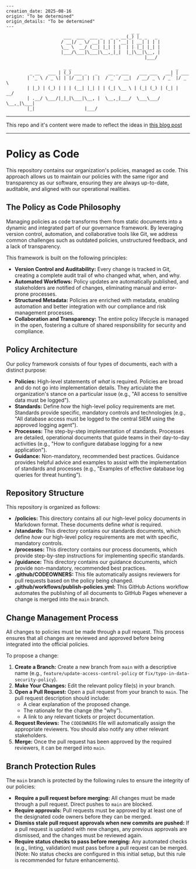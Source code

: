 ```
---
creation_date: 2025-08-16
origin: "To be determined"
origin_details: "To be determined"
---
                                                _ _
                      ___  ___  ___ _   _ _ __(_) |_ _   _
                     / __|/ _ \/ __| | | | '__| | __| | | |
                     \__ \  __/ (__| |_| | |  | | |_| |_| |
                     |___/\___|\___|\__,_|_|  |_|\__|\__, |
                                                     |___/

                      _ _                                        _
         _ __   ___ | (_) ___ _   _    __ _ ___    ___ ___   __| | ___
        | '_ \ / _ \| | |/ __| | | |  / _` / __|  / __/ _ \ / _` |/ _ \
        | |_) | (_) | | | (__| |_| | | (_| \__ \ | (_| (_) | (_| |  __/
        | .__/ \___/|_|_|\___|\__, |  \__,_|___/  \___\___/ \__,_|\___|
        |_|                   |___/

```
___
This repo and it's content were made to reflect the ideas in [this blog post](https://www.adamgroenhout.com/organizational-security-policy-as-code/)
___

# Policy as Code

This repository contains our organization's policies, managed as code. This approach allows us to maintain our policies with the same rigor and transparency as our software, ensuring they are always up-to-date, auditable, and aligned with our operational realities.

## The Policy as Code Philosophy

Managing policies as code transforms them from static documents into a dynamic and integrated part of our governance framework. By leveraging version control, automation, and collaborative tools like Git, we address common challenges such as outdated policies, unstructured feedback, and a lack of transparency.

This framework is built on the following principles:
- **Version Control and Auditability:** Every change is tracked in Git, creating a complete audit trail of who changed what, when, and why.
- **Automated Workflows:** Policy updates are automatically published, and stakeholders are notified of changes, eliminating manual and error-prone processes.
- **Structured Metadata:** Policies are enriched with metadata, enabling automation and better integration with our compliance and risk management processes.
- **Collaboration and Transparency:** The entire policy lifecycle is managed in the open, fostering a culture of shared responsibility for security and compliance.

## Policy Architecture

Our policy framework consists of four types of documents, each with a distinct purpose:

- **Policies:** High-level statements of *what* is required. Policies are broad and do not go into implementation details. They articulate the organization's stance on a particular issue (e.g., "All access to sensitive data must be logged").
- **Standards:** Define *how* the high-level policy requirements are met. Standards provide specific, mandatory controls and technologies (e.g., "All database access must be logged to the central SIEM using the approved logging agent").
- **Processes:** The step-by-step implementation of standards. Processes are detailed, operational documents that guide teams in their day-to-day activities (e.g., "How to configure database logging for a new application").
- **Guidance:** Non-mandatory, recommended best practices. Guidance provides helpful advice and examples to assist with the implementation of standards and processes (e.g., "Examples of effective database log queries for threat hunting").

## Repository Structure

This repository is organized as follows:

- **/policies:** This directory contains all our high-level policy documents in Markdown format. These documents define *what* is required.
- **/standards:** This directory contains our standards documents, which define *how* our high-level policy requirements are met with specific, mandatory controls.
- **/processes:** This directory contains our process documents, which provide step-by-step instructions for implementing specific standards.
- **/guidance:** This directory contains our guidance documents, which provide non-mandatory, recommended best practices.
- **.github/CODEOWNERS:** This file automatically assigns reviewers for pull requests based on the policy being changed.
- **.github/workflows/publish-policies.yml:** This GitHub Actions workflow automates the publishing of all documents to GitHub Pages whenever a change is merged into the `main` branch.

## Change Management Process

All changes to policies must be made through a pull request. This process ensures that all changes are reviewed and approved before being integrated into the official policies.

To propose a change:
1.  **Create a Branch:** Create a new branch from `main` with a descriptive name (e.g., `feature/update-access-control-policy` or `fix/typo-in-data-security-policy`).
2.  **Make Your Changes:** Edit the relevant policy file(s) in your branch.
3.  **Open a Pull Request:** Open a pull request from your branch to `main`. The pull request description should include:
    - A clear explanation of the proposed change.
    - The rationale for the change (the "why").
    - A link to any relevant tickets or project documentation.
4.  **Request Reviews:** The `CODEOWNERS` file will automatically assign the appropriate reviewers. You should also notify any other relevant stakeholders.
5.  **Merge:** Once the pull request has been approved by the required reviewers, it can be merged into `main`.

## Branch Protection Rules

The `main` branch is protected by the following rules to ensure the integrity of our policies:

- **Require a pull request before merging:** All changes must be made through a pull request. Direct pushes to `main` are blocked.
- **Require approvals:** Pull requests must be approved by at least one of the designated code owners before they can be merged.
- **Dismiss stale pull request approvals when new commits are pushed:** If a pull request is updated with new changes, any previous approvals are dismissed, and the changes must be reviewed again.
- **Require status checks to pass before merging:** Any automated checks (e.g., linting, validation) must pass before a pull request can be merged. (Note: No status checks are configured in this initial setup, but this rule is recommended for future enhancements).
